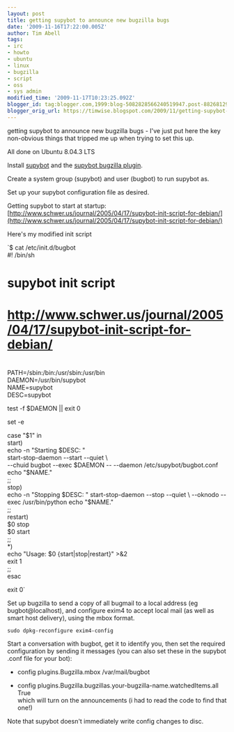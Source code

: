 ```yaml
---
layout: post
title: getting supybot to announce new bugzilla bugs
date: '2009-11-16T17:22:00.005Z'
author: Tim Abell
tags:
- irc
- howto
- ubuntu
- linux
- bugzilla
- script
- oss
- sys admin
modified_time: '2009-11-17T10:23:25.092Z'
blogger_id: tag:blogger.com,1999:blog-5082828566240519947.post-8826812947380288670
blogger_orig_url: https://timwise.blogspot.com/2009/11/getting-supybot-to-announce-new.html
---
```


getting supybot to announce new bugzilla bugs - I've just put here the key non-obvious things that tripped me up when trying to set this up.  

All done on Ubuntu 8.04.3 LTS  

Install [supybot](http://sourceforge.net/projects/supybot/) and the [supybot bugzilla plugin](http://code.google.com/p/supybot-bugzilla/).  

Create a system group (supybot) and user (bugbot) to run supybot as.  

Set up your supybot configuration file as desired.  

Getting supybot to start at startup:  
[http://www.schwer.us/journal/2005/04/17/supybot-init-script-for-debian/](http://www.schwer.us/journal/2005/04/17/supybot-init-script-for-debian/)  

Here's my modified init script  

`$ cat /etc/init.d/bugbot  
#! /bin/sh  
#  
# supybot init script  
# http://www.schwer.us/journal/2005/04/17/supybot-init-script-for-debian/  
#  

PATH=/sbin:/bin:/usr/sbin:/usr/bin  
DAEMON=/usr/bin/supybot  
NAME=supybot  
DESC=supybot  

test -f $DAEMON || exit 0  

set -e  

case "$1" in  
start)  
echo -n "Starting $DESC: "  
start-stop-daemon --start --quiet \  
--chuid bugbot --exec $DAEMON -- --daemon /etc/supybot/bugbot.conf  
echo "$NAME."  
;;  
stop)  
echo -n "Stopping $DESC: "  
start-stop-daemon --stop --quiet \  
--oknodo --exec /usr/bin/python  
echo "$NAME."  
;;  
restart)  
$0 stop  
$0 start  
;;  
*)  
echo "Usage: $0 {start|stop|restart}" >&2  
exit 1  
;;  
esac  

exit 0`  

Set up bugzilla to send a copy of all bugmail to a local address (eg bugbot@localhost), and configure exim4 to accept local mail (as well as smart host delivery), using the mbox format.  

`sudo dpkg-reconfigure exim4-config`  

Start a conversation with bugbot, get it to identify you, then set the required configuration by sending it messages (you can also set these in the supybot .conf file for your bot):  

*   config plugins.Bugzilla.mbox /var/mail/bugbot

*   config plugins.Bugzilla.bugzillas.your-bugzilla-name.watchedItems.all True  
    which will turn on the announcements (i had to read the code to find that one!)

Note that supybot doesn't immediately write config changes to disc.
